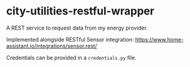 # city-utilities-restful-wrapper
A REST service to request data from my energy provider.

Implemented alongside RESTful Sensor integration:
https://www.home-assistant.io/integrations/sensor.rest/

Credentials can be provided in a `credentials.py` file.